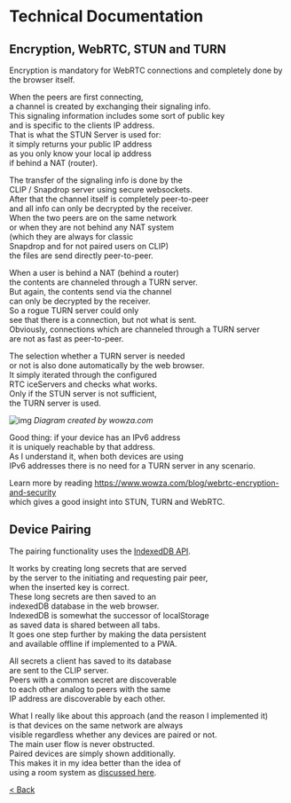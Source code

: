 # Technical Documentation
## Encryption, WebRTC, STUN and TURN

Encryption is mandatory for WebRTC connections and completely done by the browser itself.

When the peers are first connecting, \
a channel is created by exchanging their signaling info. \
This signaling information includes some sort of public key \
and is specific to the clients IP address. \
That is what the STUN Server is used for: \
it simply returns your public IP address \
as you only know your local ip address \
if behind a NAT (router).

The transfer of the signaling info is done by the \
CLIP / Snapdrop server using secure websockets. \
After that the channel itself is completely peer-to-peer \
and all info can only be decrypted by the receiver. \
When the two peers are on the same network \
or when they are not behind any NAT system \
(which they are always for classic \
Snapdrop and for not paired users on CLIP) \
the files are send directly peer-to-peer.

When a user is behind a NAT (behind a router) \
the contents are channeled through a TURN server. \
But again, the contents send via the channel \
can only be decrypted by the receiver. \
So a rogue TURN server could only \
see that there is a connection, but not what is sent. \
Obviously, connections which are channeled through a TURN server \
are not as fast as peer-to-peer.

The selection whether a TURN server is needed \
or not is also done automatically by the web browser. \
It simply iterated through the configured \
RTC iceServers and checks what works. \
Only if the STUN server is not sufficient, \
the TURN server is used.

![img](https://www.wowza.com/wp-content/uploads/WeRTC-Encryption-Diagrams-01.jpg)
_Diagram created by wowza.com_

Good thing: if your device has an IPv6 address \
it is uniquely reachable by that address. \
As I understand it, when both devices are using \
IPv6 addresses there is no need for a TURN server in any scenario.

Learn more by reading https://www.wowza.com/blog/webrtc-encryption-and-security \
which gives a good insight into STUN, TURN and WebRTC.


## Device Pairing

The pairing functionality uses the [IndexedDB API](https://developer.mozilla.org/en-US/docs/Web/API/IndexedDB_API).

It works by creating long secrets that are served \
by the server to the initiating and requesting pair peer, \
when the inserted key is correct. \
These long secrets are then saved to an \
indexedDB database in the web browser. \
IndexedDB is somewhat the successor of localStorage \
as saved data is shared between all tabs. \
It goes one step further by making the data persistent \
and available offline if implemented to a PWA.

All secrets a client has saved to its database \
are sent to the CLIP server. \
Peers with a common secret are discoverable \
to each other analog to peers with the same \
IP address are discoverable by each other.

What I really like about this approach (and the reason I implemented it) \
is that devices on the same network are always \
visible regardless whether any devices are paired or not. \
The main user flow is never obstructed. \
Paired devices are simply shown additionally. \
This makes it in my idea better than the idea of \
using a room system as [discussed here](https://github.com/RobinLinus/snapdrop/pull/214).


[< Back](/README.md)
